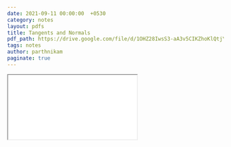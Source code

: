 ```yaml
---
date: 2021-09-11 00:00:00  +0530
category: notes
layout: pdfs
title: Tangents and Normals
pdf_path: https://drive.google.com/file/d/1OHZ28IwsS3-aA3v5CIKZhoKlQtjYTkm9/preview?usp=sharing
tags: notes
author: parthnikam
paginate: true
---
```


<iframe class="embed-pdf" src="{{ page.pdf_path }}#toolbar=0" seamless="seamless" scrolling="no" style="overflow:hidden"></iframe>
